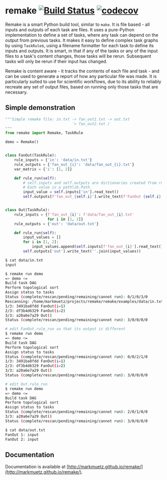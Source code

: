 remake [![Build Status](https://github.com/markmuetz/remake/actions/workflows/python-package.yml/badge.svg)](https://github.com/markmuetz/remake/actions/workflows/python-package.yml) [![codecov](https://codecov.io/gh/markmuetz/remake/branch/master/graph/badge.svg)](https://codecov.io/gh/markmuetz/remake) 
======

Remake is a smart Python build tool, similar to `make`. It is file based - all inputs and outputs of each task are files. It uses a pure-Python implementation to define a set of tasks, where any task can depend on the output from previous tasks. It makes it easy to define complex task graphs by using `TaskRule`s, using a filename formatter for each task to define its inputs and outputs. It is smart, in that if any of the tasks or any of the input files to a task's content changes, those tasks will be rerun. Subsequent tasks will only be rerun if their input has changed.

Remake is content aware - it tracks the contents of each file and task - and can be used to generate a report of how any particular file was made. It is particularly suited to use for scientific workflows, due to its ability to reliably recreate any set of output files, based on running only those tasks that are necessary.

Simple demonstration
--------------------

```python
"""Simple remake file: in.txt -> fan_out1.txt -> out.txt
                              `> fan_out2.txt /
"""
from remake import Remake, TaskRule

demo = Remake()


class FanOut(TaskRule):
    rule_inputs = {'in': 'data/in.txt'}
    rule_outputs = {'fan_out_{i}': 'data/fan_out_{i}.txt'}
    var_matrix = {'i': [1, 2]}

    def rule_run(self):
        # self.inputs and self.outputs are dictionaries created from rule_inputs
        # Each value is a pathlib.Path.
        input_value = self.inputs['in'].read_text()
        self.outputs[f'fan_out_{self.i}'].write_text(f'FanOut {self.i}: {input_value}')


class Out(TaskRule):
    rule_inputs = {f'fan_out_{i}': f'data/fan_out_{i}.txt'
                   for i in [1, 2]}
    rule_outputs = {'out': 'data/out.txt'}

    def rule_run(self):
        input_values = []
        for i in [1, 2]:
            input_values.append(self.inputs[f'fan_out_{i}'].read_text())
        self.outputs['out'].write_text(''.join(input_values))

```

```bash
$ cat data/in.txt
input

$ remake run demo
=> demo <=
Build task DAG
Perform topological sort
Assign status to tasks
Status (complete/rescan/pending/remaining/cannot run): 0/1/0/3/0
Rescanning: /home/markmuetz/projects/remake/remake/examples/data/in.txt
1/3: 3491ba8fdd FanOut(i=1)
2/3: df3b4d6329 FanOut(i=2)
3/3: a20a6e7a29 Out()
Status (complete/rescan/pending/remaining/cannot run): 3/0/0/0/0

# edit FanOut.rule_run so that its output is different
$ remake run demo
=> demo <=
Build task DAG
Perform topological sort
Assign status to tasks
Status (complete/rescan/pending/remaining/cannot run): 0/0/2/1/0
1/3: 3491ba8fdd FanOut(i=1)
2/3: df3b4d6329 FanOut(i=2)
3/3: a20a6e7a29 Out()
Status (complete/rescan/pending/remaining/cannot run): 3/0/0/0/0

# edit Out.rule_run
$ remake run demo
=> demo <=
Build task DAG
Perform topological sort
Assign status to tasks
Status (complete/rescan/pending/remaining/cannot run): 2/0/1/0/0
3/3: a20a6e7a29 Out()
Status (complete/rescan/pending/remaining/cannot run): 3/0/0/0/0

$ cat data/out.txt 
FanOut 1: input
FanOut 2: input

```

Documentation
-------------

Documentation is available at [http://markmuetz.github.io/remake/](http://markmuetz.github.io/remake/).

